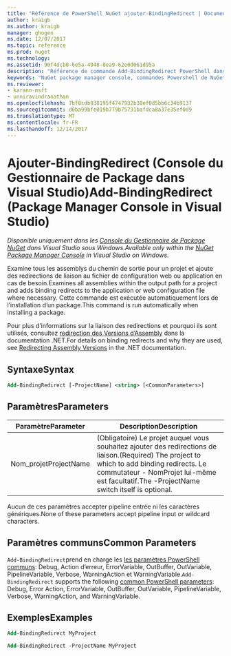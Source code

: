 ```yaml
---
title: "Référence de PowerShell NuGet ajouter-BindingRedirect | Documents Microsoft"
author: kraigb
ms.author: kraigb
manager: ghogen
ms.date: 12/07/2017
ms.topic: reference
ms.prod: nuget
ms.technology: 
ms.assetid: 90f4dcb0-6e5a-4948-8ea9-62e0d061d95a
description: "Référence de commande Add-BindingRedirect PowerShell dans la Console du Gestionnaire de Package NuGet dans Visual Studio."
keywords: "NuGet package manager console, commandes Powershell de NuGet, référence NuGet Powershell, Add-BindingRedirect"
ms.reviewer:
- karann-msft
- unniravindranathan
ms.openlocfilehash: 7bf8cdb938195f4747932b38ef0d5bb6c34b9137
ms.sourcegitcommit: d0ba99bfe019b779b75731bafdca8a37e35ef0d9
ms.translationtype: MT
ms.contentlocale: fr-FR
ms.lasthandoff: 12/14/2017
---
```

# <a name="add-bindingredirect-package-manager-console-in-visual-studio"></a><span data-ttu-id="d7cd9-104">Ajouter-BindingRedirect (Console du Gestionnaire de Package dans Visual Studio)</span><span class="sxs-lookup"><span data-stu-id="d7cd9-104">Add-BindingRedirect (Package Manager Console in Visual Studio)</span></span>

<span data-ttu-id="d7cd9-105">*Disponible uniquement dans les [Console du Gestionnaire de Package NuGet](Package-Manager-Console.md) dans Visual Studio sous Windows.*</span><span class="sxs-lookup"><span data-stu-id="d7cd9-105">*Available only within the [NuGet Package Manager Console](Package-Manager-Console.md) in Visual Studio on Windows.*</span></span>

<span data-ttu-id="d7cd9-106">Examine tous les assemblys du chemin de sortie pour un projet et ajoute des redirections de liaison au fichier de configuration web ou application en cas de besoin.</span><span class="sxs-lookup"><span data-stu-id="d7cd9-106">Examines all assemblies within the output path for a project and adds binding redirects to the application or web configuration file where necessary.</span></span> <span data-ttu-id="d7cd9-107">Cette commande est exécutée automatiquement lors de l’installation d’un package.</span><span class="sxs-lookup"><span data-stu-id="d7cd9-107">This command is run automatically when installing a package.</span></span>

<span data-ttu-id="d7cd9-108">Pour plus d’informations sur la liaison des redirections et pourquoi ils sont utilisés, consultez [redirection des Versions d’Assembly](https://docs.microsoft.com/dotnet/framework/configure-apps/redirect-assembly-versions) dans la documentation .NET.</span><span class="sxs-lookup"><span data-stu-id="d7cd9-108">For details on binding redirects and why they are used, see [Redirecting Assembly Versions](https://docs.microsoft.com/dotnet/framework/configure-apps/redirect-assembly-versions) in the .NET documentation.</span></span>

## <a name="syntax"></a><span data-ttu-id="d7cd9-109">Syntaxe</span><span class="sxs-lookup"><span data-stu-id="d7cd9-109">Syntax</span></span>

```ps
Add-BindingRedirect [-ProjectName] <string> [<CommonParameters>]
```

## <a name="parameters"></a><span data-ttu-id="d7cd9-110">Paramètres</span><span class="sxs-lookup"><span data-stu-id="d7cd9-110">Parameters</span></span>

| <span data-ttu-id="d7cd9-111">Paramètre</span><span class="sxs-lookup"><span data-stu-id="d7cd9-111">Parameter</span></span> | <span data-ttu-id="d7cd9-112">Description</span><span class="sxs-lookup"><span data-stu-id="d7cd9-112">Description</span></span> |
| --- | --- |
| <span data-ttu-id="d7cd9-113">Nom_projet</span><span class="sxs-lookup"><span data-stu-id="d7cd9-113">ProjectName</span></span> | <span data-ttu-id="d7cd9-114">(Obligatoire) Le projet auquel vous souhaitez ajouter des redirections de liaison.</span><span class="sxs-lookup"><span data-stu-id="d7cd9-114">(Required) The project to which to add binding redirects.</span></span> <span data-ttu-id="d7cd9-115">Le commutateur - NomProjet lui-même est facultatif.</span><span class="sxs-lookup"><span data-stu-id="d7cd9-115">The -ProjectName switch itself is optional.</span></span> |

<span data-ttu-id="d7cd9-116">Aucun de ces paramètres accepter pipeline entrée ni les caractères génériques.</span><span class="sxs-lookup"><span data-stu-id="d7cd9-116">None of these parameters accept pipeline input or wildcard characters.</span></span>

## <a name="common-parameters"></a><span data-ttu-id="d7cd9-117">Paramètres communs</span><span class="sxs-lookup"><span data-stu-id="d7cd9-117">Common Parameters</span></span>

<span data-ttu-id="d7cd9-118">`Add-BindingRedirect`prend en charge les [les paramètres PowerShell communs](http://go.microsoft.com/fwlink/?LinkID=113216): Debug, Action d’erreur, ErrorVariable, OutBuffer, OutVariable, PipelineVariable, Verbose, WarningAction et WarningVariable.</span><span class="sxs-lookup"><span data-stu-id="d7cd9-118">`Add-BindingRedirect` supports the following [common PowerShell parameters](http://go.microsoft.com/fwlink/?LinkID=113216): Debug, Error Action, ErrorVariable, OutBuffer, OutVariable, PipelineVariable, Verbose, WarningAction, and WarningVariable.</span></span>

## <a name="examples"></a><span data-ttu-id="d7cd9-119">Exemples</span><span class="sxs-lookup"><span data-stu-id="d7cd9-119">Examples</span></span>

```ps
Add-BindingRedirect MyProject

Add-BindingRedirect -ProjectName MyProject
```